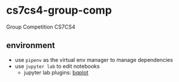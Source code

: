 # cs7cs4-group-comp

Group Competition CS7CS4

## environment

- use `pipenv` as the virtual env manager to manage dependencies
- use `jupyter lab` to edit notebooks 
  - jupyter lab plugins: [bqplot](https://github.com/bloomberg/bqplot)
